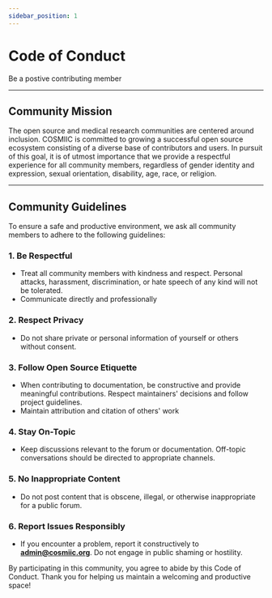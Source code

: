 ```yaml
---
sidebar_position: 1
---
```


# Code of Conduct

Be a postive contributing member

---

## Community Mission

The open source and medical research communities are centered around inclusion. COSMIIC is committed to growing a successful open source ecosystem consisting of a diverse base of contributors and users. In pursuit of this goal, it is of utmost importance that we provide a respectful experience for all community members, regardless of gender identity and expression, sexual orientation, disability, age, race, or religion.

---

## Community Guidelines

To ensure a safe and productive environment, we ask all community members to adhere to the following guidelines:

### 1. Be Respectful

- Treat all community members with kindness and respect. Personal attacks, harassment, discrimination, or hate speech of any kind will not be tolerated.
- Communicate directly and professionally

### 2. Respect Privacy

- Do not share private or personal information of yourself or others without consent.

### 3. Follow Open Source Etiquette

- When contributing to documentation, be constructive and provide meaningful contributions. Respect maintainers' decisions and follow project guidelines.
- Maintain attribution and citation of others' work

### 4. Stay On-Topic

- Keep discussions relevant to the forum or documentation. Off-topic conversations should be directed to appropriate channels.
    
### 5. No Inappropriate Content

- Do not post content that is obscene, illegal, or otherwise inappropriate for a public forum.

### 6. Report Issues Responsibly

- If you encounter a problem, report it constructively to **[admin@cosmiic.org](mailto:admin@cosmiic.org)**. Do not engage in public shaming or hostility.

By participating in this community, you agree to abide by this Code of Conduct. Thank you for helping us maintain a welcoming and productive space!